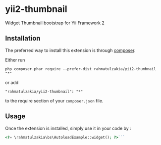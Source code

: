 yii2-thumbnail
==============
Widget Thumbnail bootstrap for Yii Framework 2

Installation
------------

The preferred way to install this extension is through [composer](http://getcomposer.org/download/).

Either run

```
php composer.phar require --prefer-dist rahmatulzakia/yii2-thumbnail "*"
```

or add

```
"rahmatulzakia/yii2-thumbnail": "*"
```

to the require section of your `composer.json` file.


Usage
-----

Once the extension is installed, simply use it in your code by  :

```php
<?= \rahmatulzakia\bs\AutoloadExample::widget(); ?>```